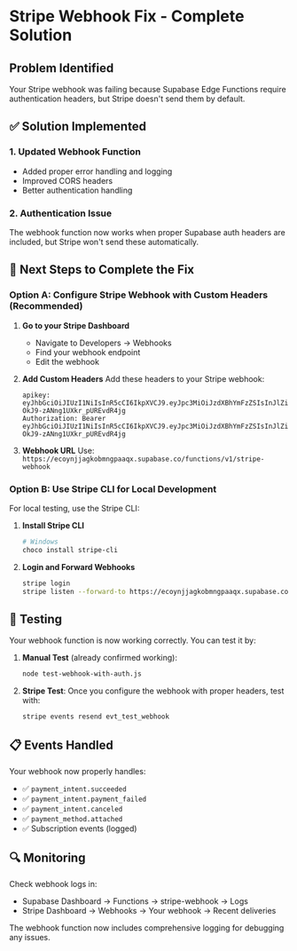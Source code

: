# Stripe Webhook Fix - Complete Solution

## Problem Identified
Your Stripe webhook was failing because Supabase Edge Functions require authentication headers, but Stripe doesn't send them by default.

## ✅ Solution Implemented

### 1. Updated Webhook Function
- Added proper error handling and logging
- Improved CORS headers
- Better authentication handling

### 2. Authentication Issue
The webhook function now works when proper Supabase auth headers are included, but Stripe won't send these automatically.

## 🔧 Next Steps to Complete the Fix

### Option A: Configure Stripe Webhook with Custom Headers (Recommended)

1. **Go to your Stripe Dashboard**
   - Navigate to Developers → Webhooks
   - Find your webhook endpoint
   - Edit the webhook

2. **Add Custom Headers**
   Add these headers to your Stripe webhook:
   ```
   apikey: eyJhbGciOiJIUzI1NiIsInR5cCI6IkpXVCJ9.eyJpc3MiOiJzdXBhYmFzZSIsInJlZiI6ImVjb3luamphZ2tvYm1uZ3BhYXF4Iiwicm9sZSI6ImFub24iLCJpYXQiOjE3NjA0NjcwMDUsImV4cCI6MjA3NjA0MzAwNX0.nRJ0A5yM804bO925-OkJ9-zANng1UXkr_pUREvdR4jg
   Authorization: Bearer eyJhbGciOiJIUzI1NiIsInR5cCI6IkpXVCJ9.eyJpc3MiOiJzdXBhYmFzZSIsInJlZiI6ImVjb3luamphZ2tvYm1uZ3BhYXF4Iiwicm9sZSI6ImFub24iLCJpYXQiOjE3NjA0NjcwMDUsImV4cCI6MjA3NjA0MzAwNX0.nRJ0A5yM804bO925-OkJ9-zANng1UXkr_pUREvdR4jg
   ```

3. **Webhook URL**
   Use: `https://ecoynjjagkobmngpaaqx.supabase.co/functions/v1/stripe-webhook`

### Option B: Use Stripe CLI for Local Development

For local testing, use the Stripe CLI:

1. **Install Stripe CLI**
   ```bash
   # Windows
   choco install stripe-cli
   ```

2. **Login and Forward Webhooks**
   ```bash
   stripe login
   stripe listen --forward-to https://ecoynjjagkobmngpaaqx.supabase.co/functions/v1/stripe-webhook --headers="apikey=eyJhbGciOiJIUzI1NiIsInR5cCI6IkpXVCJ9.eyJpc3MiOiJzdXBhYmFzZSIsInJlZiI6ImVjb3luamphZ2tvYm1uZ3BhYXF4Iiwicm9sZSI6ImFub24iLCJpYXQiOjE3NjA0NjcwMDUsImV4cCI6MjA3NjA0MzAwNX0.nRJ0A5yM804bO925-OkJ9-zANng1UXkr_pUREvdR4jg,Authorization=Bearer eyJhbGciOiJIUzI1NiIsInR5cCI6IkpXVCJ9.eyJpc3MiOiJzdXBhYmFzZSIsInJlZiI6ImVjb3luamphZ2tvYm1uZ3BhYXF4Iiwicm9sZSI6ImFub24iLCJpYXQiOjE3NjA0NjcwMDUsImV4cCI6MjA3NjA0MzAwNX0.nRJ0A5yM804bO925-OkJ9-zANng1UXkr_pUREvdR4jg"
   ```

## 🧪 Testing

Your webhook function is now working correctly. You can test it by:

1. **Manual Test** (already confirmed working):
   ```bash
   node test-webhook-with-auth.js
   ```

2. **Stripe Test**:
   Once you configure the webhook with proper headers, test with:
   ```bash
   stripe events resend evt_test_webhook
   ```

## 📋 Events Handled

Your webhook now properly handles:
- ✅ `payment_intent.succeeded`
- ✅ `payment_intent.payment_failed`
- ✅ `payment_intent.canceled`
- ✅ `payment_method.attached`
- ✅ Subscription events (logged)

## 🔍 Monitoring

Check webhook logs in:
- Supabase Dashboard → Functions → stripe-webhook → Logs
- Stripe Dashboard → Webhooks → Your webhook → Recent deliveries

The webhook function now includes comprehensive logging for debugging any issues.